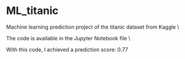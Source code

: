 # ML_titanic

Machine learning prediction project of the titanic dataset from Kaggle \

The code is available in the Jupyter Notebook file \

With this code, I achieved a prediction score: 0.77
